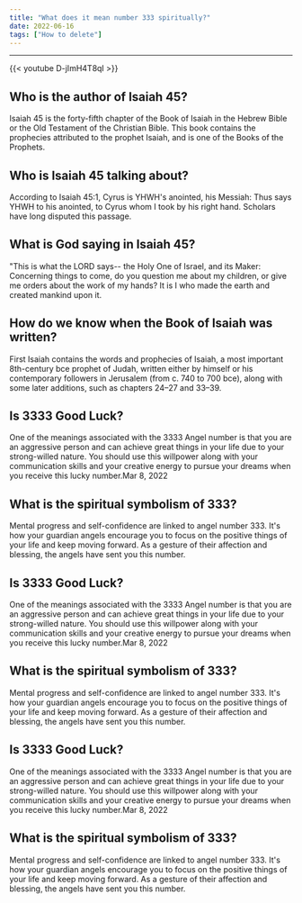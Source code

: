 ```yaml
---
title: "What does it mean number 333 spiritually?"
date: 2022-06-16
tags: ["How to delete"]
---
```


---
{{< youtube D-jImH4T8qI >}}
## Who is the author of Isaiah 45?
Isaiah 45 is the forty-fifth chapter of the Book of Isaiah in the Hebrew Bible or the Old Testament of the Christian Bible. This book contains the prophecies attributed to the prophet Isaiah, and is one of the Books of the Prophets.

## Who is Isaiah 45 talking about?
According to Isaiah 45:1, Cyrus is YHWH's anointed, his Messiah: Thus says YHWH to his anointed, to Cyrus whom I took by his right hand. Scholars have long disputed this passage.

## What is God saying in Isaiah 45?
"This is what the LORD says-- the Holy One of Israel, and its Maker: Concerning things to come, do you question me about my children, or give me orders about the work of my hands? It is I who made the earth and created mankind upon it.

## How do we know when the Book of Isaiah was written?
First Isaiah contains the words and prophecies of Isaiah, a most important 8th-century bce prophet of Judah, written either by himself or his contemporary followers in Jerusalem (from c. 740 to 700 bce), along with some later additions, such as chapters 24–27 and 33–39.

## Is 3333 Good Luck?
One of the meanings associated with the 3333 Angel number is that you are an aggressive person and can achieve great things in your life due to your strong-willed nature. You should use this willpower along with your communication skills and your creative energy to pursue your dreams when you receive this lucky number.Mar 8, 2022

## What is the spiritual symbolism of 333?
Mental progress and self-confidence are linked to angel number 333. It's how your guardian angels encourage you to focus on the positive things of your life and keep moving forward. As a gesture of their affection and blessing, the angels have sent you this number.

## Is 3333 Good Luck?
One of the meanings associated with the 3333 Angel number is that you are an aggressive person and can achieve great things in your life due to your strong-willed nature. You should use this willpower along with your communication skills and your creative energy to pursue your dreams when you receive this lucky number.Mar 8, 2022

## What is the spiritual symbolism of 333?
Mental progress and self-confidence are linked to angel number 333. It's how your guardian angels encourage you to focus on the positive things of your life and keep moving forward. As a gesture of their affection and blessing, the angels have sent you this number.

## Is 3333 Good Luck?
One of the meanings associated with the 3333 Angel number is that you are an aggressive person and can achieve great things in your life due to your strong-willed nature. You should use this willpower along with your communication skills and your creative energy to pursue your dreams when you receive this lucky number.Mar 8, 2022

## What is the spiritual symbolism of 333?
Mental progress and self-confidence are linked to angel number 333. It's how your guardian angels encourage you to focus on the positive things of your life and keep moving forward. As a gesture of their affection and blessing, the angels have sent you this number.


